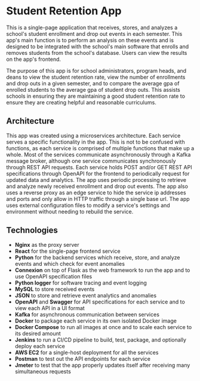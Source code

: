 # Student Retention App
This is a single-page application that receives, stores, and analyzes a school's student enrollment and drop out events in each semester. This app's main function is to perform an analysis on these events and is designed to be integrated with the school's main software that enrolls and removes students from the school's database. Users can view the results on the app's frontend. 

The purpose of this app is for school administrators, program heads, and deans to view the student retention rate, view the number of enrollments and drop outs in a given semester, and to compare the average gpa of enrolled students to the average gpa of student drop outs. This assists schools in ensuring they are maintaining a good student retention rate to ensure they are creating helpful and reasonable curriculums.

## Architecture
This app was created using a microservices architecture. Each service serves a specific functionality in the app. This is not to be confused with functions, as each service is comprised of multiple functions that make up a whole. Most of the services communicate asynchronously through a Kafka message broker, although one service communicates synchronously through REST API requests. Each service holds POST and/or GET REST API specifications through OpenAPI for the frontend to periodically request for updated data and analytics. The app uses periodic processing to retrieve and analyze newly received enrollment and drop out events. The app also uses a reverse proxy as an edge service to hide the service ip addresses and ports and only allow in HTTP traffic through a single base url. The app uses external configuration files to modify a service's settings and environment without needing to rebuild the service.

## Technologies
- **Nginx** as the proxy server
- **React** for the single-page frontend service
- **Python** for the backend services which receive, store, and analyze events and which check for event anomalies
- **Connexion** on top of Flask as the web framework to run the app and to use OpenAPI specification files
- **Python logger** for software tracing and event logging
- **MySQL** to store received events
- **JSON** to store and retrieve event analytics and anomalies
- **OpenAPI** and **Swagger** for API specifications for each service and to view each API in a UI format
- **Kafka** for asynchronous communication between services
- **Docker** to package each service in its own isolated Docker image
- **Docker Compose** to run all images at once and to scale each service to its desired amount
- **Jenkins** to run a CI/CD pipeline to build, test, package, and optionally deploy each service
- **AWS EC2** for a single-host deployment for all the services
- **Postman** to test out the API endpoints for each service
- **Jmeter** to test that the app properly updates itself after receiving many simultaneous requests

